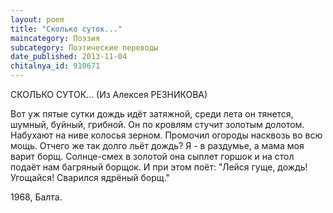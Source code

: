 ```yaml
---
layout: poem
title: "Сколько суток..."
maincategory: Поэзия
subcategory: Поэтические переводы
date_published: 2013-11-04
chitalnya_id: 910671
---
```




СКОЛЬКО СУТОК...
(Из Алексея РЕЗНИКОВА)

Вот уж пятые сутки
дождь идёт затяжной,
среди лета он тянется,
шумный, буйный, грибной.
Он по кровлям стучит
золотым долотом.
Набухают на ниве
колосья зерном.
Промочил огороды
насквозь
во всю мощь.
Отчего же так долго
льёт
дождь?
Я - в раздумье,
а мама моя
варит борщ.
Солнце-смех
в золотой она
сыплет горшок
и на стол подаёт нам
багряный борщок.
И при этом поёт:
"Лейся гуще, дождь!
Угощайся! Сварился
ядрёный борщ."

1968,
Балта.








